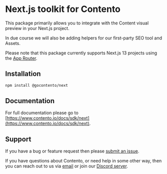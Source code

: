 # Next.js toolkit for Contento

This package primarily allows you to integrate with the Content visual preview in your Next.js project.

In due course we will also be adding helpers for our first-party SEO tool and Assets.

Please note that this package currently supports Next.js 13 projects using the [App Router](https://nextjs.org/docs/app).


## Installation

```bash
npm install @gocontento/next
```

## Documentation

For full documentation please go to [https://www.contento.io/docs/sdk/next](https://www.contento.io/docs/sdk/next).




## Support

If you have a bug or feature request then please [submit an issue](https://github.com/gocontento/sdk/issues/new).

If you have questions about Contento, or need help in some other way, then you can reach out to us via
[email](mailto:josh@contento.io) or join our [Discord server](https://discord.gg/dZERPfBV).
